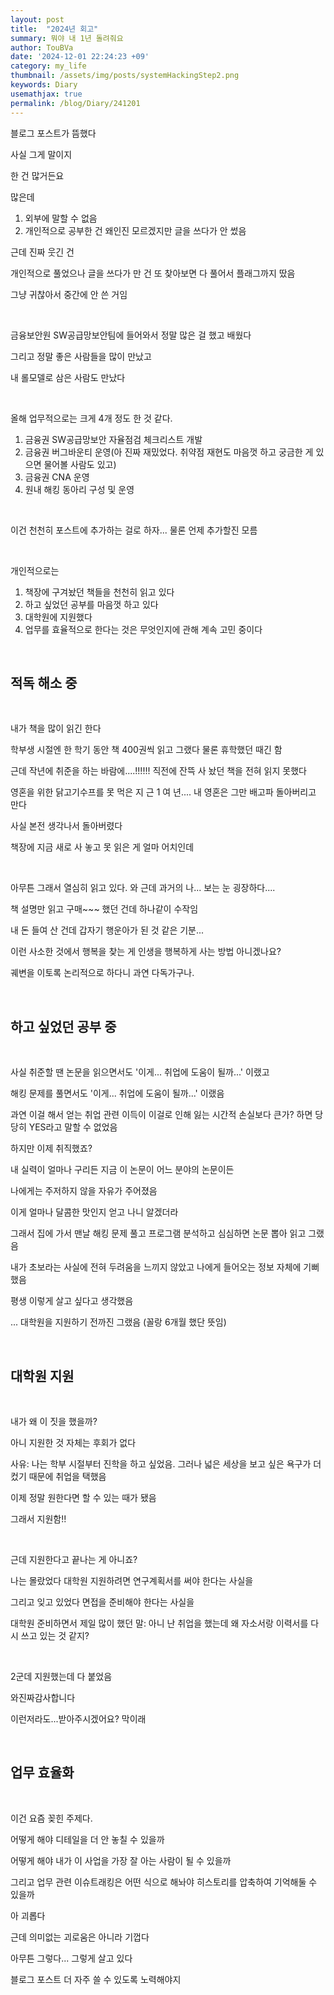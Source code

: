 ```yaml
---
layout: post
title:  "2024년 회고"
summary: 뭐야 내 1년 돌려줘요
author: TouBVa
date: '2024-12-01 22:24:23 +09'
category: my_life
thumbnail: /assets/img/posts/systemHackingStep2.png
keywords: Diary
usemathjax: true
permalink: /blog/Diary/241201
---
```


블로그 포스트가 뜸했다

사실 그게 말이지

한 건 많거든요

많은데

1. 외부에 말할 수 없음
2. 개인적으로 공부한 건 왜인진 모르겠지만 글을 쓰다가 안 썼음

근데 진짜 웃긴 건

개인적으로 풀었으나 글을 쓰다가 만 건 또 찾아보면 다 풀어서 플래그까지 땄음

그냥 귀찮아서 중간에 안 쓴 거임

<br>

금융보안원 SW공급망보안팀에 들어와서 정말 많은 걸 했고 배웠다

그리고 정말 좋은 사람들을 많이 만났고

내 롤모델로 삼은 사람도 만났다

<br>

올해 업무적으로는 크게 4개 정도 한 것 같다.

1. 금융권 SW공급망보안 자율점검 체크리스트 개발
2. 금융권 버그바운티 운영(아 진짜 재밌었다. 취약점 재현도 마음껏 하고 궁금한 게 있으면 물어볼 사람도 있고)
3. 금융권 CNA 운영
4. 원내 해킹 동아리 구성 및 운영

<br>

이건 천천히 포스트에 추가하는 걸로 하자... 물론 언제 추가할진 모름

<br>

개인적으로는

1. 책장에 구겨놨던 책들을 천천히 읽고 있다
2. 하고 싶었던 공부를 마음껏 하고 있다
3. 대학원에 지원했다
4. 업무를 효율적으로 한다는 것은 무엇인지에 관해 계속 고민 중이다

<br>

## 적독 해소 중

<br>

내가 책을 많이 읽긴 한다

학부생 시절엔 한 학기 동안 책 400권씩 읽고 그랬다 물론 휴학했던 때긴 함

근데 작년에 취준을 하는 바람에....!!!!!! 직전에 잔뜩 사 놨던 책을 전혀 읽지 못했다

영혼을 위한 닭고기수프를 못 먹은 지 근 1 여 년.... 내 영혼은 그만 배고파 돌아버리고 만다

사실 본전 생각나서 돌아버렸다

책장에 지금 새로 사 놓고 못 읽은 게 얼마 어치인데

<br>

아무튼 그래서 열심히 읽고 있다. 와 근데 과거의 나... 보는 눈 굉장하다....

책 설명만 읽고 구매~~~ 했던 건데 하나같이 수작임

내 돈 들여 산 건데 갑자기 행운아가 된 것 같은 기분...

이런 사소한 것에서 행복을 찾는 게 인생을 행복하게 사는 방법 아니겠나요?

궤변을 이토록 논리적으로 하다니 과연 다독가구나.

<br>

## 하고 싶었던 공부 중

<br>

사실 취준할 땐 논문을 읽으면서도 '이게... 취업에 도움이 될까...' 이랬고

해킹 문제를 풀면서도 '이게... 취업에 도움이 될까...' 이랬음

과연 이걸 해서 얻는 취업 관련 이득이 이걸로 인해 잃는 시간적 손실보다 큰가? 하면 당당히 YES라고 말할 수 없었음

하지만 이제 취직했죠?

내 실력이 얼마나 구리든 지금 이 논문이 어느 분야의 논문이든

나에게는 주저하지 않을 자유가 주어졌음

이게 얼마나 달콤한 맛인지 얻고 나니 알겠더라

그래서 집에 가서 맨날 해킹 문제 풀고 프로그램 분석하고 심심하면 논문 뽑아 읽고 그랬음

내가 초보라는 사실에 전혀 두려움을 느끼지 않았고 나에게 들어오는 정보 자체에 기뻐했음

평생 이렇게 살고 싶다고 생각했음

... 대학원을 지원하기 전까진 그랬음 (꼴랑 6개월 했단 뜻임)

<br>

## 대학원 지원

<br>

내가 왜 이 짓을 했을까?

아니 지원한 것 자체는 후회가 없다

사유: 나는 학부 시절부터 진학을 하고 싶었음. 그러나 넓은 세상을 보고 싶은 욕구가 더 컸기 때문에 취업을 택했음

이제 정말 원한다면 할 수 있는 때가 됐음

그래서 지원함!!

<br>

근데 지원한다고 끝나는 게 아니죠?

나는 몰랐었다 대학원 지원하려면 연구계획서를 써야 한다는 사실을

그리고 잊고 있었다 면접을 준비해야 한다는 사실을

대학원 준비하면서 제일 많이 했던 말: 아니 난 취업을 했는데 왜 자소서랑 이력서를 다시 쓰고 있는 것 같지?

<br>

2군데 지원했는데 다 붙었음

와진짜감사합니다

이런저라도...받아주시겠어요? 막이래

<br>

## 업무 효율화

<br>

이건 요즘 꽂힌 주제다.

어떻게 해야 디테일을 더 안 놓칠 수 있을까

어떻게 해야 내가 이 사업을 가장 잘 아는 사람이 될 수 있을까

그리고 업무 관련 이슈트래킹은 어떤 식으로 해놔야 히스토리를 압축하여 기억해둘 수 있을까

아 괴롭다

근데 의미없는 괴로움은 아니라 기껍다

아무튼 그렇다... 그렇게 살고 있다

블로그 포스트 더 자주 쓸 수 있도록 노력해야지




